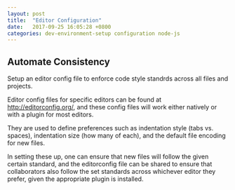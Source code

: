 ```yaml
---
layout: post
title:  "Editor Configuration"
date:   2017-09-25 16:05:28 +0800
categories: dev-environment-setup configuration node-js
---
```


Automate Consistency
---

Setup an editor config file to enforce code style standrds across all files and projects.

Editor config files for specific editors can be found at <http://editorconfig.org/>, and these config files will work either natively or with a plugin for most editors.

They are used to define preferences such as indentation style (tabs vs. spaces), indentation size (how many of each), and the default file encoding for new files.

In setting these up, one can ensure that new files will follow the given certain standard, and the editorconfig file can be shared to ensure that collaborators also follow the set standards across whichever editor they prefer, given the appropriate plugin is installed.